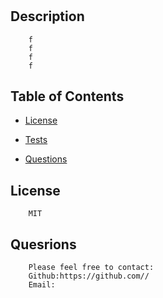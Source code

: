 # <f>

## Description
        f
        f
        f
        f 

## Table of Contents



 - [License](#license)



 - [Tests](#tests)
 - [Questions](#questions)
                 

 

 

 

## License
        MIT
         

 

 

 



## Quesrions
        Please feel free to contact: 
        Github:https://github.com//
        Email: